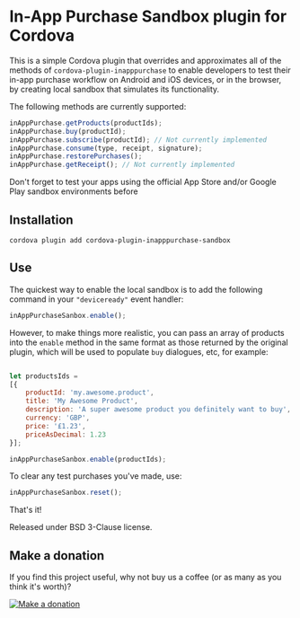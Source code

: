 In-App Purchase Sandbox plugin for Cordova
==========================================

This is a simple Cordova plugin that overrides and approximates all of the methods of `cordova-plugin-inapppurchase` to enable developers to test their in-app purchase workflow on Android and iOS devices, or in the browser, by creating local sandbox that simulates its functionality.

The following methods are currently supported:

```javascript
inAppPurchase.getProducts(productIds);
inAppPurchase.buy(productId);
inAppPurchase.subscribe(productId); // Not currently implemented
inAppPurchase.consume(type, receipt, signature);
inAppPurchase.restorePurchases();
inAppPurchase.getReceipt(); // Not currently implemented
```

Don't forget to test your apps using the official App Store and/or Google Play sandbox environments before 

Installation
------------

```
cordova plugin add cordova-plugin-inapppurchase-sandbox
```

Use
---

The quickest way to enable the local sandbox is to add the following command in your `"deviceready"` event handler:

```javascript
inAppPurchaseSanbox.enable();
```

However, to make things more realistic, you can pass an array of products into the `enable` method in the same format as those returned by the original plugin, which will be used to populate `buy` dialogues, etc, for example:

```javascript

let productsIds =
[{
	productId: 'my.awesome.product',
	title: 'My Awesome Product',
	description: 'A super awesome product you definitely want to buy',
	currency: 'GBP',
	price: '£1.23',
	priceAsDecimal: 1.23
}];

inAppPurchaseSanbox.enable(productIds);
```

To clear any test purchases you've made, use:

```javascript
inAppPurchaseSanbox.reset();
```

That's it!

Released under BSD 3-Clause license.

Make a donation
---------------

If you find this project useful, why not buy us a coffee (or as many as you think it's worth)?

[![Make a donation](https://www.paypalobjects.com/en_US/GB/i/btn/btn_donateCC_LG.gif)](http://bit.ly/2JsLDDE)
